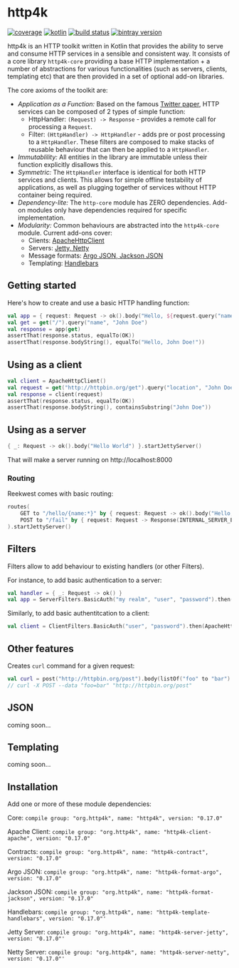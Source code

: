 # http4k

[![coverage](https://coveralls.io/repos/http4k/http4k/badge.svg?branch=master)](https://coveralls.io/github/http4k/http4k?branch=master)
[![kotlin](https://img.shields.io/badge/kotlin-1.1.2-blue.svg)](http://kotlinlang.org)
[![build status](https://travis-ci.org/http4k/http4k.svg?branch=master)](https://travis-ci.org/http4k/http4k)
[![bintray version](https://api.bintray.com/packages/http4k/maven/http4k-core/images/download.svg)](https://bintray.com/http4k/maven/http4k-core/_latestVersion)

http4k is an HTTP toolkit written in Kotlin that provides the ability to serve and consume HTTP services in a sensible and consistent way. 
It consists of a core library `http4k-core` providing a base HTTP implementation + a number of abstractions for various functionalities (such as 
servers, clients, templating etc) that are then provided in a set of optional add-on libraries.

The core axioms of the toolkit are:

* *Application as a Function:* Based on the famous [Twitter paper](https://monkey.org/~marius/funsrv.pdf), HTTP services can be composed of 2 types of simple function:
    * HttpHandler: `(Request) -> Response` - provides a remote call for processing a `Request`.
    * Filter: `(HttpHandler) -> HttpHandler` - adds pre or post processing to a `HttpHandler`. These filters are composed to make stacks of reusable behaviour that can then 
    be applied to a `HttpHandler`.
* *Immutablility:* All entities in the library are immutable unless their function explicitly disallows this.
* *Symmetric:* The `HttpHandler` interface is identical for both HTTP services and clients. This allows for simple offline testability of applications, as well as plugging together 
of services without HTTP container being required.
* *Dependency-lite:* The `http-core` module has ZERO dependencies. Add-on modules only have dependencies required for specific implementation.
* *Modularity:* Common behaviours are abstracted into the `http4k-core` module. Current add-ons cover:
   * Clients: [ApacheHttpClient](#using-as-a-client) 
   * Servers: [Jetty, Netty](#using-as-a-server)
   * Message formats: [Argo JSON, Jackson JSON](#json)
   * Templating: [Handlebars](#templating)

## Getting started

Here's how to create and use a basic HTTP handling function:

```kotlin
val app = { request: Request -> ok().body("Hello, ${request.query("name")}!") }
val get = get("/").query("name", "John Doe")
val response = app(get)
assertThat(response.status, equalTo(OK))
assertThat(response.bodyString(), equalTo("Hello, John Doe!"))
```

## Using as a client

```kotlin
val client = ApacheHttpClient()
val request = get("http://httpbin.org/get").query("location", "John Doe")
val response = client(request)
assertThat(response.status, equalTo(OK))
assertThat(response.bodyString(), containsSubstring("John Doe"))
```

## Using as a server

```kotlin
{ _: Request -> ok().body("Hello World") }.startJettyServer()
```

That will make a server running on http://localhost:8000

### Routing

Reekwest comes with basic routing:

```kotlin
routes(
    GET to "/hello/{name:*}" by { request: Request -> ok().body("Hello, ${request.path("name")}!") },
    POST to "/fail" by { request: Request -> Response(INTERNAL_SERVER_ERROR) }
).startJettyServer()
```

## Filters

Filters allow to add behaviour to existing handlers (or other Filters). 

For instance, to add basic authentication to a server:

```kotlin
val handler = { _: Request -> ok() }
val app = ServerFilters.BasicAuth("my realm", "user", "password").then(handler)
```

Similarly, to add basic authentitcation to a client:

```kotlin
val client = ClientFilters.BasicAuth("user", "password").then(ApacheHttClient())
```

## Other features

Creates `curl` command for a given request:

```kotlin
val curl = post("http://httpbin.org/post").body(listOf("foo" to "bar").toBody()).toCurl()
// curl -X POST --data "foo=bar" "http://httpbin.org/post"
```

## JSON

coming soon...

## Templating

coming soon...

## Installation

Add one or more of these module dependencies:


Core: ```compile group: "org.http4k", name: "http4k", version: "0.17.0"```

Apache Client: ```compile group: "org.http4k", name: "http4k-client-apache", version: "0.17.0"```

Contracts: ```compile group: "org.http4k", name: "http4k-contract", version: "0.17.0"```

Argo JSON: ```compile group: "org.http4k", name: "http4k-format-argo", version: "0.17.0"```

Jackson JSON: ```compile group: "org.http4k", name: "http4k-format-jackson", version: "0.17.0"```

Handlebars: ```compile group: "org.http4k", name: "http4k-template-handlebars", version: "0.17.0"'```

Jetty Server: ```compile group: "org.http4k", name: "http4k-server-jetty", version: "0.17.0"'```

Netty Server: ```compile group: "org.http4k", name: "http4k-server-netty", version: "0.17.0"'```

